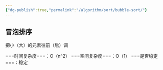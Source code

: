 ```yaml
---
{"dg-publish":true,"permalink":"/algorithm/sort/bubble-sort/"}
---
```



## 冒泡排序

把小（大）的元素往前（后）调

===时间复杂度===：O（n^2）
===空间复杂度===：O（1）
===是否稳定===：稳定